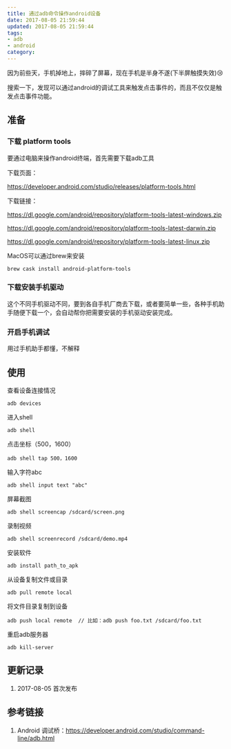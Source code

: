 ```yaml
---
title: 通过adb命令操作android设备
date: 2017-08-05 21:59:44
updated: 2017-08-05 21:59:44
tags:
- adb
- android
category:
---
```


因为前些天，手机掉地上，摔碎了屏幕，现在手机是半身不遂(下半屏触摸失效)😢

搜索一下，发现可以通过android的调试工具来触发点击事件的，而且不仅仅是触发点击事件功能。

## 准备
### 下载 platform tools

要通过电脑来操作android终端，首先需要下载adb工具

下载页面：

https://developer.android.com/studio/releases/platform-tools.html

下载链接：

https://dl.google.com/android/repository/platform-tools-latest-windows.zip

https://dl.google.com/android/repository/platform-tools-latest-darwin.zip

https://dl.google.com/android/repository/platform-tools-latest-linux.zip

MacOS可以通过brew来安装

```
brew cask install android-platform-tools
```
### 下载安装手机驱动
这个不同手机驱动不同，要到各自手机厂商去下载，或者要简单一些，各种手机助手随便下载一个，会自动帮你把需要安装的手机驱动安装完成。

### 开启手机调试

用过手机助手都懂，不解释

## 使用

查看设备连接情况

```
adb devices
```

进入shell

```
adb shell
```
点击坐标（500，1600）

```
adb shell tap 500，1600
```

输入字符abc

```
adb shell input text "abc"
```

屏幕截图

```
adb shell screencap /sdcard/screen.png
```

录制视频

```
adb shell screenrecord /sdcard/demo.mp4
```
安装软件

```
adb install path_to_apk
```

从设备复制文件或目录

```
adb pull remote local
```

将文件目录复制到设备

```
adb push local remote  // 比如：adb push foo.txt /sdcard/foo.txt
```

重启adb服务器

```
adb kill-server
```

## 更新记录

1. 2017-08-05 首次发布

## 参考链接

1. Android 调试桥：https://developer.android.com/studio/command-line/adb.html
